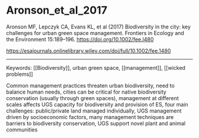 # Aronson_et_al_2017  

Aronson MF, Lepczyk CA, Evans KL, et al (2017) Biodiversity in the city: key challenges for urban green space management. Frontiers in Ecology and the Environment 15:189–196. <https://doi.org/10.1002/fee.l480>

<https://esajournals.onlinelibrary.wiley.com/doi/full/10.1002/fee.1480>

---

Keywords: [[Biodiversity]], urban green space, [[management]], [[wicked problems]]  

Common management practices threaten urban biodiversity, need to balance human needs, cities can be critical for native biodiversity conservation (usually through green spaces), management at different scales affects UGS capacity for biodiversity and provision of ES, four main challenges: public/private land managed individually, UGS management driven by socioeconomic factors, many management techniques are barriers to biodiversity conservation, UGS support novel plant and animal communities

